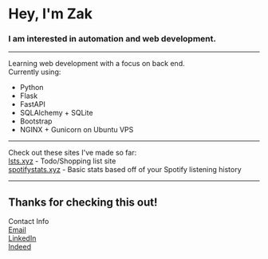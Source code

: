 # Hey, I'm Zak

### I am interested in automation and web development.

---

Learning web development with a focus on back end.  
Currently using:
- Python
- Flask
- FastAPI
- SQLAlchemy + SQLite
- Bootstrap
- NGINX + Gunicorn on Ubuntu VPS

---

Check out these sites I've made so far:  
[lsts.xyz](https://lsts.xyz/) - Todo/Shopping list site  
[spotifystats.xyz](https://spotifystats.xyz/) - Basic stats based off of your Spotify listening history

---

## Thanks for checking this out!
 
Contact Info  
[Email](mailto:zakmcrae@gmail.com)  
[LinkedIn](https://www.linkedin.com/in/zachary-mcrae/)  
[Indeed](https://my.indeed.com/p/zacharym-5gmbe2m)
